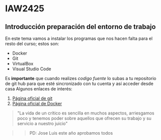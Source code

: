 # IAW2425
## Introducción preparación del entorno de trabajo
En este tema vamos a instalar los programas que nos hacen falta para el resto del curso; estos son:
 - Docker
 - Git
 - VirtualBox
 - Visual Studio Code

Es **importante** que cuando realizes *codigo fuente* lo subas a tu repositorio de git hub para que esté sincronizado con tu cuenta y así acceder desde casa
Algunos enlaces de interés:

1. [Página oficial de git](https://github.com/)
2. [Página oficial de Docker](https://www.docker.com/)

> "La vida de un crítico es sencilla en muchos aspectos, arriesgamos poco y tenemos poder sobre aquellos que ofrecen su trabajo y su servicio a nuestro juicio"

>> PD: Jose Luis este año aprobamos todos